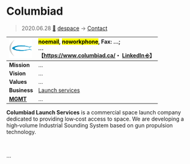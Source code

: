 # Columbiad
> 2020.06.28 [🚀](../../../index/index.md) [despace](../index.md) → [Contact](../contact.md)

|[![](../f/contact/c/columbiad_logo1_thumb.webp)](../f/contact/c/columbiad_logo1.webp)|<mark>noemail</mark>, <mark>noworkphone</mark>, Fax: …;<br> *…*<br> 【<https://www.columbiad.ca/>・ [LinkedIn ⎆](https://www.linkedin.com/company/columbiad/)】|
|:-|:-|
|**Mission**|…|
|**Vision**|…|
|**Values**|…|
|**Business**|[Launch services](../lv.md)|
|**[MGMT](../mgmt.md)**|…|

**Columbiad Launch Services** is a commercial space launch company dedicated to providing low‑cost access to space. We are developing a high‑volume Industrial Sounding System based on gun propulsion technology.

<p style="page-break-after:always"> </p>

…

